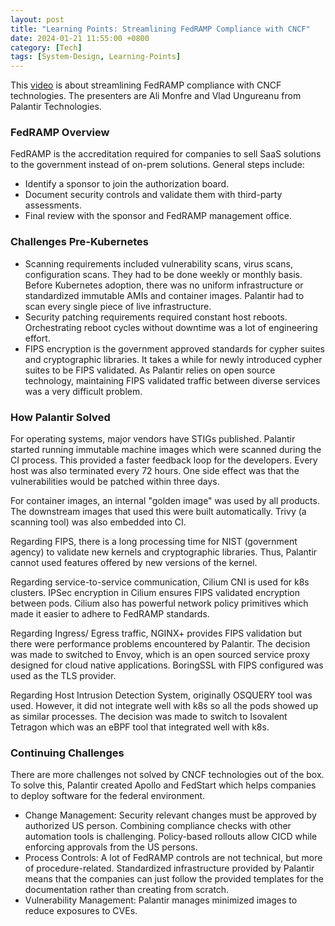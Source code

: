 ```yaml
---
layout: post
title: "Learning Points: Streamlining FedRAMP Compliance with CNCF"
date: 2024-01-21 11:55:00 +0800
category: [Tech]
tags: [System-Design, Learning-Points]
---
```


This [video](https://youtu.be/UlLmHc4PfhM?si=kHiTGCgiTIwzeVxu) is about streamlining FedRAMP compliance with CNCF technologies. The presenters are Ali Monfre and Vlad Ungureanu from Palantir Technologies.

### FedRAMP Overview

FedRAMP is the accreditation required for companies to sell SaaS solutions to the government instead of on-prem solutions. General steps include:

- Identify a sponsor to join the authorization board.
- Document security controls and validate them with third-party assessments.
- Final review with the sponsor and FedRAMP management office.

### Challenges Pre-Kubernetes

- Scanning requirements included vulnerability scans, virus scans, configuration scans. They had to be done weekly or monthly basis. Before Kubernetes adoption, there was no uniform infrastructure or standardized immutable AMIs and container images. Palantir had to scan every single piece of live infrastructure.
- Security patching requirements required constant host reboots. Orchestrating reboot cycles without downtime was a lot of engineering effort.
- FIPS encryption is the government approved standards for cypher suites and cryptographic libraries. It takes a while for newly introduced cypher suites to be FIPS validated. As Palantir relies on open source technology, maintaining FIPS validated traffic between diverse services was a very difficult problem.

### How Palantir Solved

For operating systems, major vendors have STIGs published. Palantir started running immutable machine images which were scanned during the CI process. This provided a faster feedback loop for the developers. Every host was also terminated every 72 hours. One side effect was that the vulnerabilities would be patched within three days.

For container images, an internal "golden image" was used by all products. The downstream images that used this were built automatically. Trivy (a scanning tool) was also embedded into CI.

Regarding FIPS, there is a long processing time for NIST (government agency) to validate new kernels and cryptographic libraries. Thus, Palantir cannot used features offered by new versions of the kernel.

Regarding service-to-service communication, Cilium CNI is used for k8s clusters. IPSec encryption in Cilium ensures FIPS validated encryption between pods. Cilium also has powerful network policy primitives which made it easier to adhere to FedRAMP standards.

Regarding Ingress/ Egress traffic, NGINX+ provides FIPS validation but there were performance problems encountered by Palantir. The decision was made to switched to Envoy, which is an open sourced service proxy designed for cloud native applications. BoringSSL with FIPS configured was used as the TLS provider.

Regarding Host Intrusion Detection System, originally OSQUERY tool was used. However, it did not integrate well with k8s so all the pods showed up as similar processes. The decision was made to switch to Isovalent Tetragon which was an eBPF tool that integrated well with k8s.

### Continuing Challenges

There are more challenges not solved by CNCF technologies out of the box. To solve this, Palantir created Apollo and FedStart which helps companies to deploy software for the federal environment.

- Change Management: Security relevant changes must be approved by authorized US person. Combining compliance checks with other automation tools is challenging. Policy-based rollouts allow CICD while enforcing approvals from the US persons.
- Process Controls: A lot of FedRAMP controls are not technical, but more of procedure-related. Standardized infrastructure provided by Palantir means that the companies can just follow the provided templates for the documentation rather than creating from scratch.
- Vulnerability Management: Palantir manages minimized images to reduce exposures to CVEs.
